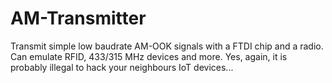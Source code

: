 # AM-Transmitter
Transmit simple low baudrate AM-OOK signals with a FTDI chip and a radio. Can emulate RFID, 433/315 MHz devices and more.
Yes, again, it is probably illegal to hack your neighbours IoT devices...

